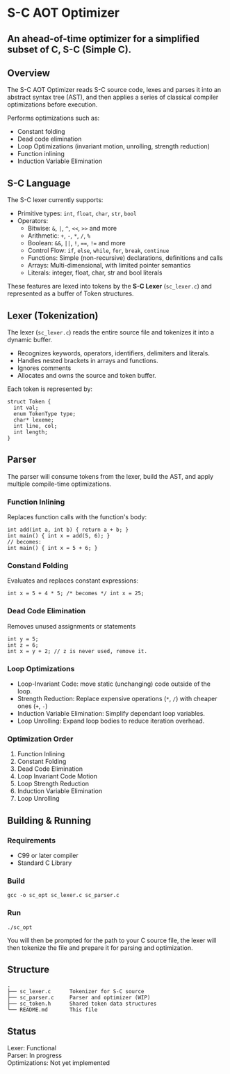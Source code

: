 # S-C AOT Optimizer
## An ahead-of-time optimizer for a simplified subset of C, S-C (Simple C).

## Overview
The S-C AOT Optimizer reads S-C source code, lexes and parses it into an abstract syntax tree (AST), and then applies a series of classical compiler optimizations before execution. 

Performs optimizations such as:
- Constant folding
- Dead code elimination
- Loop Optimizations (invariant motion, unrolling, strength reduction)
- Function inlining
- Induction Variable Elimination

## S-C Language
The S-C lexer currently supports:
- Primitive types: `int`, `float`, `char`, `str`, `bool`
- Operators:
  - Bitwise: `&`, `|`, `^`, `<<`, `>>` and more
  - Arithmetic: `+`, `-`, `*`, `/`, `%`
  - Boolean: `&&`, `||`, `!`, `==`, `!=` and more
  - Control Flow: `if`, `else`, `while`, `for`, `break`, `continue`
  - Functions: Simple (non-recursive) declarations, definitions and calls
  - Arrays: Multi-dimensional, with limited pointer semantics
  - Literals: integer, float, char, str and bool literals

These features are lexed into tokens by the **S-C Lexer** (`sc_lexer.c`) and represented as a buffer of Token structures.

## Lexer (Tokenization)

The lexer (`sc_lexer.c`) reads the entire source file and tokenizes it into a dynamic buffer.

- Recognizes keywords, operators, identifiers, delimiters and literals.
- Handles nested brackets in arrays and functions.
- Ignores comments
- Allocates and owns the source and token buffer.

Each token is represented by:

```
struct Token {
  int val;
  enum TokenType type;
  char* lexeme;
  int line, col;
  int length;
}
```

## Parser

The parser will consume tokens from the lexer, build the AST, and apply multiple compile-time optimizations.

### Function Inlining
Replaces function calls with the function's body:
```
int add(int a, int b) { return a + b; }
int main() { int x = add(5, 6); }
// becomes:
int main() { int x = 5 + 6; }
```

### Constand Folding
Evaluates and replaces constant expressions:
```
int x = 5 + 4 * 5; /* becomes */ int x = 25;
```

### Dead Code Elimination
Removes unused assignments or statements
```
int y = 5;
int z = 6;
int x = y + 2; // z is never used, remove it.
```

### Loop Optimizations
- Loop-Invariant Code: move static (unchanging) code outside of the loop.
- Strength Reduction: Replace expensive operations (`*`, `/`) with cheaper ones (`+`, `-`)
- Induction Variable Elimination: Simplify dependant loop variables.
- Loop Unrolling: Expand loop bodies to reduce iteration overhead.

### Optimization Order
1. Function Inlining
2. Constant Folding
3. Dead Code Elimination
4. Loop Invariant Code Motion
5. Loop Strength Reduction
6. Induction Variable Elimination
7. Loop Unrolling

## Building & Running
### Requirements
- C99 or later compiler
- Standard C Library

### Build
`gcc -o sc_opt sc_lexer.c sc_parser.c`
### Run
`./sc_opt`

You will then be prompted for the path to your C source file, the lexer will then tokenize the file and prepare it for parsing and optimization.

## Structure
```
.
├── sc_lexer.c      Tokenizer for S-C source
├── sc_parser.c     Parser and optimizer (WIP)
├── sc_token.h      Shared token data structures
└── README.md       This file
```

## Status
Lexer: Functional                                                                    
Parser: In progress                                                                                            
Optimizations: Not yet implemented
